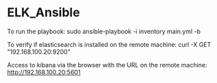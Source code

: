 # ELK_Ansible

To run the playbook:
sudo ansible-playbook -i inventory main.yml -b

To verify if elasticsearch is installed on the remote machine:
curl -X GET "192.168.100.20:9200"

Access to kibana via the browser with the URL on the remote machine:
http://192.168.100.20:5601
